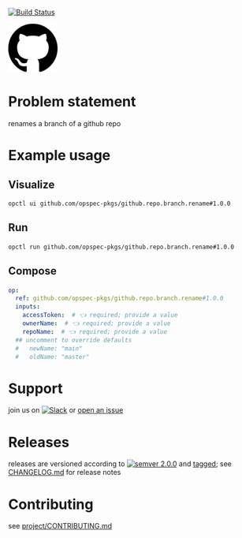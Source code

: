[![Build Status](https://github.com/opspec-pkgs/github.repo.branch.rename/workflows/build/badge.svg?branch=main)](https://github.com/opspec-pkgs/github.repo.branch.rename/actions?query=workflow%3Abuild+branch%3Amain)

<img src="icon.svg" alt="icon" height="100px">

# Problem statement

renames a branch of a github repo

# Example usage

## Visualize

```shell
opctl ui github.com/opspec-pkgs/github.repo.branch.rename#1.0.0
```

## Run

```
opctl run github.com/opspec-pkgs/github.repo.branch.rename#1.0.0
```

## Compose

```yaml
op:
  ref: github.com/opspec-pkgs/github.repo.branch.rename#1.0.0
  inputs:
    accessToken:  # 👈 required; provide a value
    ownerName:  # 👈 required; provide a value
    repoName:  # 👈 required; provide a value
  ## uncomment to override defaults
  #   newName: "main"
  #   oldName: "master"
```

# Support

join us on
[![Slack](https://img.shields.io/badge/slack-opctl-E01563.svg)](https://join.slack.com/t/opctl/shared_invite/zt-51zodvjn-Ul_UXfkhqYLWZPQTvNPp5w)
or
[open an issue](https://github.com/opspec-pkgs/github.repo.branch.rename/issues)

# Releases

releases are versioned according to
[![semver 2.0.0](https://img.shields.io/badge/semver-2.0.0-brightgreen.svg)](http://semver.org/spec/v2.0.0.html)
and [tagged](https://git-scm.com/book/en/v2/Git-Basics-Tagging); see
[CHANGELOG.md](CHANGELOG.md) for release notes

# Contributing

see
[project/CONTRIBUTING.md](https://github.com/opspec-pkgs/project/blob/main/CONTRIBUTING.md)
